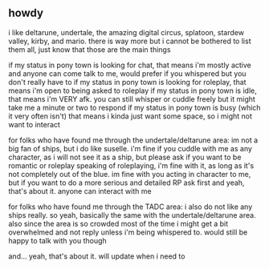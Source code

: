 ## howdy

i like deltarune, undertale, the amazing digital circus, splatoon, stardew valley, kirby, and mario. there is way more but i cannot be bothered to list them all, just know that those are the main things

if my status in pony town is looking for chat, that means i'm mostly active and anyone can come talk to me, would prefer if you whispered but you don't really have to
if my status in pony town is looking for roleplay, that means i'm open to being asked to roleplay
if my status in pony town is idle, that means i'm VERY afk. you can still whisper or cuddle freely but it might take me a minute or two to respond
if my status in pony town is busy (which it very often isn't) that means i kinda just want some space, so i might not want to interact

for folks who have found me through the undertale/deltarune area:
im not a big fan of ships, but i do like suselle. i'm fine if you cuddle with me as any character, as i will not see it as a ship, but please ask if you want to be romantic or roleplay
speaking of roleplaying, i'm fine with it, as long as it's not completely out of the blue. im fine with you acting in character to me, but if you want to do a more serious and detailed RP ask first
and yeah, that's about it. anyone can interact with me

for folks who have found me through the TADC area:
i also do not like any ships really. so yeah, basically the same with the undertale/deltarune area. also since the area is so crowded most of the time i might get a bit overwhelmed and not reply unless i'm being whispered to. would still be happy to talk with you though

and... yeah, that's about it. will update when i need to
